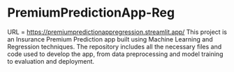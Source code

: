 # PremiumPredictionApp-Reg
URL = https://premiumpredictionappregression.streamlit.app/
This project is an Insurance Premium Prediction app built using Machine Learning and Regression techniques. The repository includes all the necessary files and code used to develop the app, from data preprocessing and model training to evaluation and deployment.

